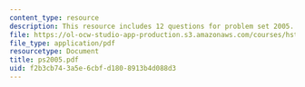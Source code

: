 ```yaml
---
content_type: resource
description: This resource includes 12 questions for problem set 2005.
file: https://ol-ocw-studio-app-production.s3.amazonaws.com/courses/hst-151-principles-of-pharmacology-spring-2005/f2b3cb743a5e6cbfd1808913b4d088d3_ps2005.pdf
file_type: application/pdf
resourcetype: Document
title: ps2005.pdf
uid: f2b3cb74-3a5e-6cbf-d180-8913b4d088d3
---
```

